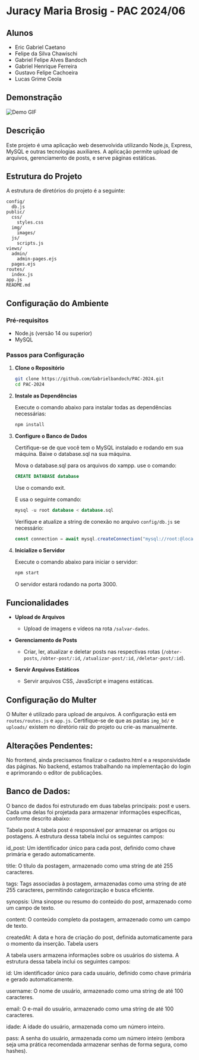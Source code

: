 
# Juracy Maria Brosig - PAC 2024/06

## Alunos
- Eric Gabriel Caetano
- Felipe da Silva Chawischi
- Gabriel Felipe Alves Bandoch
- Gabriel Henrique Ferreira
- Gustavo Felipe Cachoeira
- Lucas Grime Ceola

## Demonstração

![Demo GIF](Demonstração/Juracy.gif)

## Descrição
Este projeto é uma aplicação web desenvolvida utilizando Node.js, Express, MySQL e outras tecnologias auxiliares. A aplicação permite upload de arquivos, gerenciamento de posts, e serve páginas estáticas. 

## Estrutura do Projeto
A estrutura de diretórios do projeto é a seguinte:

```
config/
  db.js
public/
  css/
    styles.css
  img/
    images/
  js/
    scripts.js
views/
  admin/
    admin-pages.ejs
  pages.ejs
routes/
  index.js
app.js
README.md
```

## Configuração do Ambiente

### Pré-requisitos
- Node.js (versão 14 ou superior)
- MySQL

### Passos para Configuração

1. **Clone o Repositório**
   
   ```bash
   git clone https://github.com/Gabrielbandoch/PAC-2024.git
   cd PAC-2024
   ```

2. **Instale as Dependências**

   Execute o comando abaixo para instalar todas as dependências necessárias:

   ```bash
   npm install
   ```

3. **Configure o Banco de Dados**

   Certifique-se de que você tem o MySQL instalado e rodando em sua máquina. Baixe o database.sql na sua máquina. 
   
   Mova o database.sql para os arquivos do xampp.
   use o comando:
   ```sql
   CREATE DATABASE database
   ```

   Use o comando exit.

   E usa o seguinte comando:

   ```sql
   mysql -u root database < database.sql
   ```

   Verifique e atualize a string de conexão no arquivo `config/db.js` se necessário:

   ```js
   const connection = await mysql.createConnection("mysql://root:@localhost:3306/database");
   ```


4. **Inicialize o Servidor**

   Execute o comando abaixo para iniciar o servidor:

   ```bash
   npm start
   ```

   O servidor estará rodando na porta 3000.

## Funcionalidades

- **Upload de Arquivos**
  - Upload de imagens e vídeos na rota `/salvar-dados`.

- **Gerenciamento de Posts**
  - Criar, ler, atualizar e deletar posts nas respectivas rotas (`/obter-posts`, `/obter-post/:id`, `/atualizar-post/:id`, `/deletar-post/:id`).

- **Servir Arquivos Estáticos**
  - Servir arquivos CSS, JavaScript e imagens estáticas.


## Configuração do Multer

O Multer é utilizado para upload de arquivos. A configuração está em `routes/routes.js` e `app.js`. Certifique-se de que as pastas `img_bd/` e `uploads/` existem no diretório raiz do projeto ou crie-as manualmente.

## Alterações Pendentes:

No frontend, ainda precisamos finalizar o cadastro.html e a responsividade das páginas. No backend, estamos trabalhando na implementação do login e aprimorando o editor de publicações.

## Banco de Dados:

O banco de dados foi estruturado em duas tabelas principais: post e users. Cada uma delas foi projetada para armazenar informações específicas, conforme descrito abaixo:

Tabela post
A tabela post é responsável por armazenar os artigos ou postagens. A estrutura dessa tabela inclui os seguintes campos:

id_post: Um identificador único para cada post, definido como chave primária e gerado automaticamente.

title: O título da postagem, armazenado como uma string de até 255 caracteres.

tags: Tags associadas à postagem, armazenadas como uma string de até 255 caracteres, permitindo categorização e busca eficiente.

synopsis: Uma sinopse ou resumo do conteúdo do post, armazenado como um campo de texto.

content: O conteúdo completo da postagem, armazenado como um campo de texto.

createdAt: A data e hora de criação do post, definida automaticamente para o momento da inserção.
Tabela users

A tabela users armazena informações sobre os usuários do sistema. A estrutura dessa tabela inclui os seguintes campos:

id: Um identificador único para cada usuário, definido como chave primária e gerado automaticamente.

username: O nome de usuário, armazenado como uma string de até 100 caracteres.

email: O e-mail do usuário, armazenado como uma string de até 100 caracteres.

idade: A idade do usuário, armazenada como um número inteiro.

pass: A senha do usuário, armazenada como um número inteiro (embora seja uma prática recomendada armazenar senhas de forma segura, como hashes).